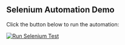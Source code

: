 ## Selenium Automation Demo  
Click the button below to run the automation:  

[![Run Selenium Test](https://img.shields.io/badge/Run-Google%20Automation-blue)](https://github.com/dev-l33t/selenium.yml)
